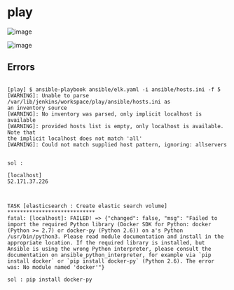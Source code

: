 # play


![image](https://user-images.githubusercontent.com/33985509/126865156-e3620833-b27a-41fa-934c-ff8d7aedb413.png)


![image](https://user-images.githubusercontent.com/33985509/126865147-68d50d07-6ca8-4c53-b3ca-4258f7a0255a.png)



## Errors

~~~

[play] $ ansible-playbook ansible/elk.yaml -i ansible/hosts.ini -f 5
[WARNING]: Unable to parse /var/lib/jenkins/workspace/play/ansible/hosts.ini as
an inventory source
[WARNING]: No inventory was parsed, only implicit localhost is available
[WARNING]: provided hosts list is empty, only localhost is available. Note that
the implicit localhost does not match 'all'
[WARNING]: Could not match supplied host pattern, ignoring: allservers


sol :

[localhost]
52.171.37.226



TASK [elasticsearch : Create elastic search volume] ****************************
fatal: [localhost]: FAILED! => {"changed": false, "msg": "Failed to import the required Python library (Docker SDK for Python: docker (Python >= 2.7) or docker-py (Python 2.6)) on a's Python /usr/bin/python3. Please read module documentation and install in the appropriate location. If the required library is installed, but Ansible is using the wrong Python interpreter, please consult the documentation on ansible_python_interpreter, for example via `pip install docker` or `pip install docker-py` (Python 2.6). The error was: No module named 'docker'"}

sol : pip install docker-py

~~~

